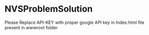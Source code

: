 # NVSProblemSolution

Please Replace API-KEY with proper google API key in Index.html file present in wwwroot folder

<script src="https://maps.googleapis.com/maps/api/js?key=API-KEY&libraries=places&language=en"></script>
